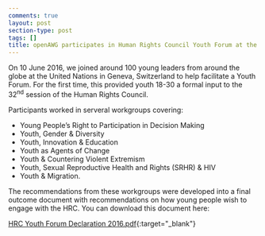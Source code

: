 ```yaml
---
comments: true
layout: post
section-type: post
tags: []
title: openAWG participates in Human Rights Council Youth Forum at the UN
---
```


On 10 June 2016, we joined around 100 young leaders from around the globe at the United Nations in Geneva, Switzerland to help facilitate a Youth Forum. For the first time, this provided youth 18-30 a formal input to the 32<sup>nd</sup> session of the Human Rights Council.

Participants worked in serveral workgroups covering:

- Young People’s Right to Participation in Decision Making
- Youth, Gender & Diversity
- Youth, Innovation & Education
- Youth as Agents of Change
- Youth & Countering Violent Extremism
- Youth, Sexual Reproductive Health and Rights (SRHR) & HIV
- Youth & Migration.

The recommendations from these workgroups were developed into a final outcome document with recommendations on how young people wish to engage with the HRC. You can download this document here:

[HRC Youth Forum Declaration 2016.pdf](/assets/HRC-Youth-Forum-Declaration-2016.pdf){:target="\_blank"}

